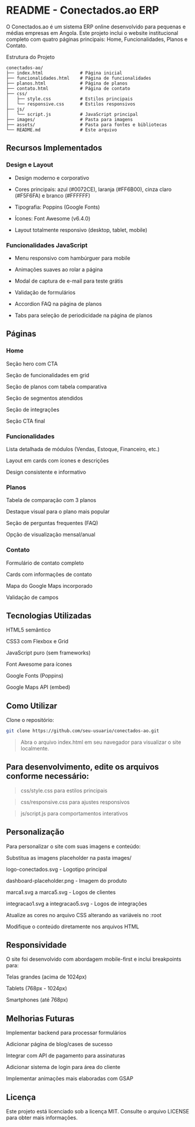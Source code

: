 # README - Conectados.ao ERP

O Conectados.ao é um sistema ERP online desenvolvido para pequenas e médias empresas em Angola. Este projeto inclui o website institucional completo com quatro páginas principais: Home, Funcionalidades, Planos e Contato.

Estrutura do Projeto
```text
conectados-ao/
├── index.html              # Página inicial
├── funcionalidades.html    # Página de funcionalidades
├── planos.html             # Página de planos
├── contato.html            # Página de contato
├── css/
│   ├── style.css           # Estilos principais
│   └── responsive.css      # Estilos responsivos
├── js/
│   └── script.js           # JavaScript principal
├── images/                 # Pasta para imagens
├── assets/                 # Pasta para fontes e bibliotecas
└── README.md               # Este arquivo
```
## Recursos Implementados
### Design e Layout
- Design moderno e corporativo

- Cores principais: azul (#0072CE), laranja (#FF6B00), cinza claro (#F5F6FA) e branco (#FFFFFF)

- Tipografia: Poppins (Google Fonts)

- Ícones: Font Awesome (v6.4.0)

- Layout totalmente responsivo (desktop, tablet, mobile)

### Funcionalidades JavaScript
- Menu responsivo com hambúrguer para mobile

- Animações suaves ao rolar a página

- Modal de captura de e-mail para teste grátis

- Validação de formulários

- Accordion FAQ na página de planos

- Tabs para seleção de periodicidade na página de planos

## Páginas
### Home

Seção hero com CTA

Seção de funcionalidades em grid

Seção de planos com tabela comparativa

Seção de segmentos atendidos

Seção de integrações

Seção CTA final

### Funcionalidades

Lista detalhada de módulos (Vendas, Estoque, Financeiro, etc.)

Layout em cards com ícones e descrições

Design consistente e informativo

### Planos

Tabela de comparação com 3 planos

Destaque visual para o plano mais popular

Seção de perguntas frequentes (FAQ)

Opção de visualização mensal/anual

### Contato

Formulário de contato completo

Cards com informações de contato

Mapa do Google Maps incorporado

Validação de campos

## Tecnologias Utilizadas
HTML5 semântico

CSS3 com Flexbox e Grid

JavaScript puro (sem frameworks)

Font Awesome para ícones

Google Fonts (Poppins)

Google Maps API (embed)

## Como Utilizar
Clone o repositório:

```bash
git clone https://github.com/seu-usuario/conectados-ao.git
```
> Abra o arquivo index.html em seu navegador para visualizar o site localmente.

## Para desenvolvimento, edite os arquivos conforme necessário:

> css/style.css para estilos principais

> css/responsive.css para ajustes responsivos

> js/script.js para comportamentos interativos

## Personalização
Para personalizar o site com suas imagens e conteúdo:

Substitua as imagens placeholder na pasta images/

logo-conectados.svg - Logotipo principal

dashboard-placeholder.png - Imagem do produto

marca1.svg a marca5.svg - Logos de clientes

integracao1.svg a integracao5.svg - Logos de integrações

Atualize as cores no arquivo CSS alterando as variáveis no :root

Modifique o conteúdo diretamente nos arquivos HTML

## Responsividade
O site foi desenvolvido com abordagem mobile-first e inclui breakpoints para:

Telas grandes (acima de 1024px)

Tablets (768px - 1024px)

Smartphones (até 768px)

## Melhorias Futuras
Implementar backend para processar formulários

Adicionar página de blog/cases de sucesso

Integrar com API de pagamento para assinaturas

Adicionar sistema de login para área do cliente

Implementar animações mais elaboradas com GSAP

## Licença
Este projeto está licenciado sob a licença MIT. Consulte o arquivo LICENSE para obter mais informações.
